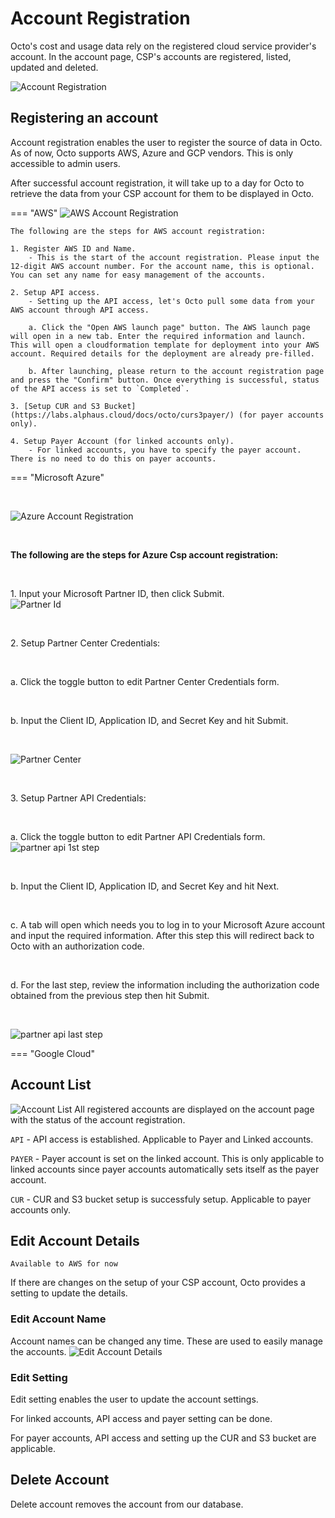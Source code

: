 # Account Registration
Octo's cost and usage data rely on the registered cloud service provider's account. In the account page, CSP's accounts are registered, listed, updated and deleted.

![Account Registration](https://lh3.googleusercontent.com/drive-viewer/AEYmBYTLM5YNrA_zbqxqIVvZ1tjs4wZB-MERQiUAI7sKPqxWAuHBChlD3YnxMAbbQMlEBZAM8JPvZaYmQqU6ja1UNMIjYDlcpg=s1600)

## Registering an account
Account registration enables the user to register the source of data in Octo. As of now, Octo supports AWS, Azure and GCP vendors. This is only accessible to admin users.

After successful account registration, it will take up to a day for Octo to retrieve the data from your CSP account for them to be displayed in Octo.


=== "AWS"
    ![AWS Account Registration](https://lh3.googleusercontent.com/drive-viewer/AEYmBYT1LhwmtZZBayUETNbqFOowbNMytIljtocEpHFZGeBqZf1mElpOV9Xwl4zMbKZxdTRudRMcS7vKlkLJUNmSjiTTUBl8yg=s2560)
    
    The following are the steps for AWS account registration:
    
    1. Register AWS ID and Name.
        - This is the start of the account registration. Please input the 12-digit AWS account number. For the account name, this is optional. You can set any name for easy management of the accounts.
    
    2. Setup API access.
        - Setting up the API access, let's Octo pull some data from your AWS account through API access. 

        a. Click the "Open AWS launch page" button. The AWS launch page will open in a new tab. Enter the required information and launch. This will open a cloudformation template for deployment into your AWS account. Required details for the deployment are already pre-filled.

        b. After launching, please return to the account registration page and press the "Confirm" button. Once everything is successful, status of the API access is set to `Completed`.
    
    3. [Setup CUR and S3 Bucket](https://labs.alphaus.cloud/docs/octo/curs3payer/) (for payer accounts only).
    
    4. Setup Payer Account (for linked accounts only).
        - For linked accounts, you have to specify the payer account. There is no need to do this on payer accounts.


=== "Microsoft Azure"  
    <p>&nbsp;</p>
    ![Azure Account Registration](https://lh3.googleusercontent.com/fife/AGXqzDlaEPU40RTOAIm3zoDyfyEKNlwTPxhDSkJMlKJRZlM-q8I57ni710BHfxvpwrZ6-o3poT-16sLTdV9TMXXpv5V4E-VxoP4T5NiCECAlUFVRropPVM52t-IkogUR73I3SuIBLAjZhKogL-DzwaU_i95fZI-lyZpKS_SJRSzgZg8nqEtegOziLvE33mSuYw6mxgDX08XypfLUbrRHKbxSzgTAWekqkjcNPT8d9B915Hrg6CchgS-vF1ZH7w9wQ1gC0FbMIYFdRXW29s7uY_ysEveP7K4hEXCF5ph35TijuIN8QtCSWzQARn9bck4gbbhvLEFQwR_vdm409kTZz9da-Fl7go967jvNZqVR_FLZUw63YRDJKH84Atn7Oaw4o2ngcP0lZOg2_-AfucbtOQmptuvDKqwjIjURlzTEAL-UQZTtNvZqOMo3cv_-16HAB2Ht86nObjuZr1JndY0Rhip0UfC-9L9EDxNhxSNdEXK0e0O58RJaV5HpQIG7CNKEQv1kJ1w5TYbqclUA7JEzqI5GU7JrvaGUWISg-IA36EeLpsvPQ7_1BiG3aDPt5yPN7D-M1hQCgY617KGlJ07mRlsvdWaYXmGEkBcHbpWwjDT3tI0BsEYecY_AE-NhciwLAq5dcWphqQSZqrS-QsFQPIXWiHCBI8-NJWiOYfezdQJ_1HpIQ-puTT-pvtrQu5x2q0VqQjZ7-kdfSmaKhnriI_BFqbzlyEh30m7I1-b95wOf3S75LY3Z8yg0bzy37FURN8qLWksKuKPBJnokGcqhFWiro6ag3vnmSLugmxFqlZv7KRe16yZ-ATaOocF3X-A7-XDlPgdtv8g5c7s6YZ8uWQHGbLui9dnWKV1uoC90i7CpBVnQ3y0i2SG205MYJI330Tp7Hb3TJsZ0GjFR_RACq76VA7a6xEzcRnN2Od7b5qD42oUUqrcB1xx-x8utKBlXeRd25ERYZ3A4Qyhq1PvtmGlM2HsqHzd8Nby-CG4sCet6197T0QJeKFYq0H1kOQaVX-KKeDnnUpgNgwXyrYXk_mKP-SzaP47EHkXxDqkFl-pB4XfESE2vHZbkdUqcWiue9pJJgLG7t6-ptm0zgOElLnDdvJj4YzFnPQ1joqodJEeb6a8GdAWX-71mqPyQ3JfVIs1XFB8ELiShCRoTgD9cAFhIayJWsRrSulN6tuYWc7sXuTvqac4qt7-h6mLa2acN8zNr2z0v9wBKuAobNeLDevLXb4t9WYYFiBX5AX6kyNYDu6oNGkDfOqHK9jGwxCHP0-hnNIXriCk_9joB1GLZ7NqsX4Fbw8IwhW7ZPNMLopBfPw_8-1epP5UyEE9so58eBhX5raeuekUcbRQsXJxcBaq7QOlMisOKVs5e4MqqQBvsO7YwpSah3NxZDuIfvEC3mkJmI-Xj8qukA6rLZW_Op66IchYXAC86fhXJbPtrEFFKCKEjZ-61U8urMEiXPTS02pvN5oJxBTtoBQJYd9ilf59bLMCgbDCfHGO6XaeS6A2zjVFSHPhBiben3QhotkaOOVrmrBORDSjSSRyMzVQ=w1870-h959)
    <p>&nbsp;</p>
    <b>The following are the steps for Azure Csp account registration:</b>
    <p>&nbsp;</p>
    1. Input your Microsoft Partner ID, then click Submit.\
    ![Partner Id](https://lh3.googleusercontent.com/fife/AGXqzDlYOT6I8knCl8UPOZ7vpvsAsVXwnsRdkDVEcYeLaHhxMoVNWzAKmRMDB3rXT-n_ECJ7VgvBXQVuzkR4vzZOZHVAVJ-P6Rt7S8L17ePifku7qW5_SavgWQCRIjjKwPNn2l2TDdlVq3MLl4oXdagr-Xd3V5IQfuaC37IvUEH1vOFEl5nLCOlFIuAszJVYTn1g4jH7_2khG5tSlkcknwRil0vwsz5ylN3jrVgkbdUEPxfkYTLkgGeVqZ3dCUxFGWX2BXGrf4YNeAStORFb7Cw4Aqa3SNnuArs0OqZ7P150209KfENbdE38jObXGn9YchjI5C5C4ZgipBklR97TzBYsDKZfnqw_tGQaDAlB_7iJosq7tiXvw8FeWDSkt-p0R0_AtYnJkVf5I6sgLq01ebBJN4xx4-iMs0Q0cAdCwDkP6llQv1-wVKdjdXJ82xGU1L_94wgj5noT-DwDwXl5Yvc09qiV10KiNZqo3xvGC9Z4dOtH6Jd8ce1CTf2LvRR4TfoPFPBwDAGMNy3cktf-QMK86yJKAdH1FPZY0eGiRSAuxTL_ojfqxwDNUCIDtsBc1a-MlDZYhVepnb_Z_9x6Yi43A8rRykPmFnfVoJsLdLq5e5tmQ-V1RoQWWXaAebD30dBzgfTENYK39Lg0umLkCWqRYNdy7ulIhdCbcaBz6IL8yBv8YP5Uk_zht0fQjvUIDBk7DGYawz443WxeV1xRrXaYClTqXJHTaaApKIrO-58Rh8tF4xR2Iq0wQFWiP6cjA-esgpSAiaJzrGp8KmtgSF40oKTPmRc4eF2SzchzxQOK8g5o10LFThlyK48NlqQxp86uxiY2vVH8ah_b-rHYvlxhjNvKPaaBACVdntwCkD3Cx6MS8AmTXqm_DUGrfgrK5cWpezE7W216255-bTuRnkBV7WppdrfWew0pNqfDfYZQc04p5raMQLw1KAuDoLGHOk02Vapx9fFBAtD5HqyYg5Ai6k_0k6rkbaKHAxhQtgbRhFQiTeqxjPY0ea5MN1v-kXiA1rNcqdW1T9TASHOeriBC-d0heLLvFjxEHcHXXBaYG8CqxpQuu9Vd0l7EipsBcjfcBgOQmPoD-ehZtj8XHSClJ0HGl_vuq_9F-wAzhdQZLkSMYptuRY3a47jk8QfXqYMTz19qGu3Umf7rHgFXWTp5w-lqiwQM2ozdLf1fDauW2SMIrei2GtJ26Luv7t02U0akiuHdkG_x0Bp6uvHptAhPTimqDbZe7CA2oQgiqCFzUU_EvXj7gdA6axlDFAiqvTblVuXNp8gUTgMFyfmpnoaoEQQDc08PriJYVpV3R91Yup-woYqm6gulLhhTRpkMM_EQGZ3ODlcR8b9N6KLMUVaqisw9umR6bu4T47O6-hZ3MfzP_nRLPfv3U1YnzgRRYvWX8kcgOC6qJaO6wvGfz91LMxmQ7dZynUoWt5KqYBIWMlbnZI99Vk529kDf-yR67bqvgWuROeYob0W68H9ZFFokmEizDevSWk6sLfLKQdS_qt4yPl1ky5SWu3epn-j3JnkPkOyqrXb5J0jmZGw=w1315-h959)
    <p>&nbsp;</p>
    2. Setup Partner Center Credentials:
        <p>&nbsp;</p>
        a. Click the toggle button to edit Partner Center Credentials form.
        <p>&nbsp;</p>
        b. Input the Client ID, Application ID, and Secret Key and hit Submit.
            <p>&nbsp;</p>
            ![Partner Center](https://lh3.googleusercontent.com/fife/AGXqzDnNgTo-de55bHAR1A2Y3PEbAFVaZPMspQrIUCqejZ7cgcpsdu5tcoArXkZzg245OWq3e_6mG1-zhyAxNTyvEm2hlKEXKVT8SyQOfoI952yDCM-347Z54rcfSc0z0Ot3HxtQ5xP7Z-X1axKEMWUN9nAHRCTmRjmhxEV6KhHJRd7reNOuiADgrKG_YKajruhyLnU1Ejfnf0bQcsqgbCSnM_rUpd6D5vg3vdIYioTsbsjQntWvUsO0-UiXN0-QCNPBAxDF_xh6LuWny1zSqRpZoJqrwZ4o67xFwFS7pAULa77j1SZke5I4yPpDMSULoyPlAGdyOCUanOQzEA5zlSjc3k2HtUo1TxF_ENZuKAJcNvsNuzKANteYXR7Bq-OwvHMHxPENbuHepdiHEr67Qim3S2pjxczwUgN93ZIcpYJ1OZp8HJH7h9XFuJnaJNBqHiz7N5HbcPamNknjt37NAvfgwR78xJngD4AwTgKKgCOejm1EEEQkv2RO28PNyAgzkOgOn_zfBkuF3BGA5fYMOq4hxdFwuVsm8lcmBiqa_PkcdMJKZ3mn9m2ZogSiHDGt8vmopCXolFnENHTbKjAk9jOpcpgKYp1FudpTIPO-tlk8uKKFK-iSbMy3uoP6gVmjCiDa1IyBSIdPISCAiXN0TDMrldZ5QGDwNF-YzL3uMvInNUs1ReLdYkeorhjDxJd32NZa6iXELogIN8gYCkbLxsCcVmi7V6W-RdI8aHDPRdi9i10nWBh8TfJPJEbJVc_9VeRy-grVv0dWfWUi7WMUsAfe9QfGnQ2cmcUK1K575ecRZ2tq681te199e9_1ysY6Bdi04AirYxREbNJZ_p6OH6uOA0LVU5NdcJ66QsuJy71AQJldteJQwDXCE1KT_5e33eYi982fNOQkrkMb3SP60qLxzHWy-HHsbnvEGjzSDZV8NibuzAHi6LocNZLoJfbiWAT2Uz0Ms54kn_nbUFLMeTylPmdt07GYVNABjnABFyigAchJjUfwMEvPlVozeRgsoopt3SAFryCaE3jAD_bayvMiBIFZgC-S3VfJ0PdCxGb4PmUurdr0F8szUXJv2hRWKbgMGtoPPTKTIW9IyoUudEjYICuNkE1KaYMa9TDs492y86q6dsv3T8VEju9Bb4JsVCRXg2M_0jvCIHJuOmWBpwCqKhq2VjzLg1JzybSz9GyeeDXTdBFiehjJDHUJ-szw-FpopvVudth7cb-SjvKqq9oD7DgIkeKNF3zUT5IlF1VXdQ7hi2ChUqDGQARPQIWihFQsIaJLKN2SyfkN9Y-FFsMzgE1hDfsXwGlcZfWZNjUOkk4iKChG70KCGmIyji0cM061keFkREeMmWXXa_ZT4_ukEW1sSN9vz0d7FRCXF3POnTXJ3GEfcbvR4BsrpB8jKF_GhXLyF2P1HK4w3OnQxV-v1rquwrimvRuuVGcnP1TiifC5Cqgzg7aVI_HKpmyRQA0sUNKQyFKy38Up8apPdwOU60pkk0Sg3dekdDeDcyVoRJiob718hjFGMmriSSQLz94OKS7CMB5Q-vr_-8k=w1315-h959)
        <p>&nbsp;</p>
    3. Setup Partner API Credentials:
            <p>&nbsp;</p>
        a. Click the toggle button to edit Partner API Credentials form.
            ![partner api 1st step](https://lh3.googleusercontent.com/fife/AGXqzDl13yjW7Qhf0I5EC16YYLIAyQOzRPO1enO6Sldfkl1I2ZzAKUphX78kxjsrZ68XcCvkozpqvWBabpjLn25578EbFl01wq2m2oJSNG-96EEOcanHg4Y-XrtjwzopvQu7tiSQaU7v5CuI4Gke6lf4piXxQsYGuHTCQ7HC5vCia-1dn2C--lrkvJyl7fvTutNfHJBQoXNwjQYyvhTbzHYV5EnyvspoPTNyQ6_HWWy9I1Kx7eRBqWnqdGgZ5a503bgMfp770GCARjbIYHi7dX-duqFaKN802pzGfuIJwViUAEEHJh74WKDsGPaN5uoZQvKBPFq-3EXH31lFUYFe1-Zhto9imBiv7FxD_JqnrEGQq_Ee0CNkcxgxrj8RWNTDdRP1ni6oL997mo2AsRZEXHE8s1chSWT0Pj6HTSL3kBHnS1Ax2PfxWaUOmd8bIs4Q2M8UxNhRiTFb__ZoUj4zt7TeML3RDJfB9zVj4akh14AhfYsc5qPyt9lriDP8NqkOmg7zg6g8sUf3ns3mAQA0Vleo6GXiVzozr3NJX9lz6oBLWoWm-ocXJ_oSFwPL-j-gicHflCeDjxCuNRF6t4jw8LuXtE1qthOjfDlSY3cfBrhUQeYZvrpshboFWrRxSQhVckv9e02FwQhe3tO5_mHMN0GMdvUQtaKnD8uNhBEkRiAgYxRt0CINvx197v12mseZ40XgEafsoWl5K3r_2EFBgF8LZMG9uxsYm9ncHNgCZuytigIVrKt8MlG4hKJmKMsyLVtLcGz4W5k0j61_Z3qvn3O4nxLYcehHTY18wIpnURn5gXTZA_dW0dYjztDnShuGQQzptw6FS86IYknzUsTrY0OzuZFsG7iQ_TwwMsLSgAuypw6m-ht-7pNZa4lAdy1xnwDi3Ciw6H53bm5Ix-kbROhCS4M-qwiNdEW2Tnec19JHf8aqSPC8nLqQtqQVfeEnit47XJ7132Y_3xy1KBR_POXODkJWjAgmLbRADFn1phEWOvrcsQCRABIvakzkIi-Aw4WJqpFer_ZnhfkgY57jLEkdtK9EsV-zeWOhgMgt8e06xvL-Pcgntsib0iLPP77NofraNYC3gfJTNENCWMb3-KswkCUN4o1UVxGSK6J-ZDaOZnrhq12jiKnfYGrlYPBfvARftAJC2Lrfi5xfhSyoaFQnNWcYYKVbAKQEeKRgbWOQhJbysRyQg2f46ZWoAs5UXoXcALNZfBQg3B8JKHarWt5SdHN7irwryn6IAqfrGBbIIWG04MGQ7Ikuuj2KRDMToCO282XcuGVpbcQ5eaxLZM8BrnIIjj0TU18gSpwrzD6bku4JntW0h9ZFIkHDiqpcdwV_n_C2VQ5M8sDZ3WsJSYLQRMSXL2riAA6rgExuhE7hmCU-epkchPqrfZe_gcjv1rmc9Ug-YdReC2yyByC2jD9k1suxUU3qNZb1LQJGLqSw4DlQXhCeukxd2pYK33IDdXQiDMoD966U6r2PgHekYcYA9x00nqtYIqNY30biFvN1f0mklkxeEGzmoYreviVMA1W07ywN8jQKdyA7zlA=w1870-h959)
            <p>&nbsp;</p>
        b. Input the Client ID, Application ID, and Secret Key and hit Next.
            <p>&nbsp;</p>
        c. A tab will open which needs you to log in to your Microsoft Azure account and input the required information. After this step this will redirect back to Octo with an authorization code.
            <p>&nbsp;</p>
        d. For the last step, review the information including the authorization code obtained from the previous step then hit Submit.
            <p>&nbsp;</p>
            ![partner api last step](https://lh3.googleusercontent.com/fife/AGXqzDnCFFhjXw0_88U14caSxX3LWSELh5zXhS0KUkevE2AucdeLRhEjI1EhCHorBbfOlj066Q67e_-Pu82ZxWTr77ibrYTJ20Iy44uKXoPhQ_6vbr9K6BAcJFjoKxAMjc8O_ZfF8Yehjzr20hbLppkZd2RuVF7x01C6i9EX5KHurwg3ZXFsdrVACqwX5d8UyUxxYvbqkil3WqD7HTEz-VongsKSunsQaymctI3teyK04wA3opKE3UVavFmEWQU0O8P5S9hpf3vCZbhbgsv7vG5M6-w8h6inZpyGq6VQpIiEez6OZ6R5uzJysCuLUf46rykkmAPWGHSAVI5omIVPC6zxLLCw4cKOP-n4Fb0kQ6s-ZaH6ZyLZiGqGZj8Zr5323vcrl2g82D23Qq7AvbxxCwuUwKUx_ZvVrUm_8zpaTYXsDNriMcl74pd1rbJmfd-niWVmHFJTfazYHX7pI7TIBd3zuK9XSJIWcqB6j4NbrSQFfLDPCCiMKeRnXFc-qoxLDIPRdKvSNHSrZ276ieJAj8sFRe9vwAnEuPCYMMZJrijlvcWFA9emUW--PcWJujfnTOC9tsGd4PPNP4xvHrOTbOb6euW81s2soE0YBhQlMlZTVXdnkNJaw01Fx82vwfxhit5PJlGrCSJgK3Y4h4yiVSagedmQxiOQLabWaaSA51ZQU1BCatHahKUZoEbYTRZVDkNBJd0ELk75yS6yFWjDPkltk5vdJmhJQe-ErT1A7LCoE3NJBiUmKQQ7AkMhahX8jipMIKVc2HdntA0DgfmLdxRHfMPdfe-OUkXBa_92wGPZms_RyEZrwBi55LFXDBUT8koly2UwflWwNWqGXYKmP1xrnubf0kltIepebQVg7xBloUKe0r_MjBcOO4c3gZiFoEZLUigV1QemTo-9rXMobyY0v1pOKX9t4V_n2WCiqs5GsUBxH7y9DuJuGBB74bMDSknGBAkKxlNoj_ykYa4DMy_Wz1isZl53nPGNGiYq0xq3seq61nJYapw31iFehG1rCk61W-SSgOJrG24P17v9q8y0BgpNFhXepoa3tlk_WRMp5sTeCW3qtJIpHOPCs4RIp_lNdc7Et6wUNpsMagrFPQJM7szNmmlmWK-cjFsCtDZ2QFPEZIfdw7lHLtKn05wfxpLG68E5u2a09RWGveaBKrbZk8TZKiPjIbhfdiqbGI56dXyTfWeK8TwPuQaPQStBI6XAUxGjSn2olkLCUz5zFLtKezwbOT9sWS2hwIRcvzolbIHCAtSe66iXggbONCtH9gRM0otmFURdwKJPeo9Su-7V-8JfXIXl2BE-EE85YyRfptb78LHuLuZXKYICf_CMdDeX1oIkgc3cWFQSiNCtDLJ6n53B0GArIDQ54H5rX6GFVXEo8nx8N4bSxDt6ljRX-bLbvm-BVTumKBea_143ve9pfXKSnai_jV4TZM6XtoyzDrE2Q0Z3JE2si7zdo78wJYcFLoZfkLAOEJd5GWwENQXozInSt1j4mKdwrkB7kdoQDax6frg_QTXJwCChNiwmyJxzj2W6ken9mRfGvQU=w1315-h959)
    

=== "Google Cloud"

## Account List
![Account List](https://lh3.googleusercontent.com/drive-viewer/AEYmBYT1IPm3XU8t6urabmxI792E76HsWDIo-lM8mXELdxwAsAtKrRGRKiBNFIz2fvqYbFRV4BKg-iLccEGBB4_S5VFyBR6Ilg=s1600)
All registered accounts are displayed on the account page with the status of the account registration.

`API` - API access is established. Applicable to Payer and Linked accounts.

`PAYER` - Payer account is set on the linked account. This is only applicable to linked accounts since payer accounts automatically sets itself as the payer account.

`CUR` - CUR and S3 bucket setup is successfuly setup. Applicable to payer accounts only.

## Edit Account Details
```
Available to AWS for now
```
If there are changes on the setup of your CSP account, Octo provides a setting to update the details. 

### Edit Account Name
Account names can be changed any time. These are used to easily manage the accounts. 
![Edit Account Details](https://lh3.googleusercontent.com/drive-viewer/AEYmBYS6b3Vvxi-u6M4Dv5cnLL_9pYU9VGz-NnDrDoOvnZG3gTsxEYHl1nAUDxvZHbrXz4Y4-5yuSW-qaLQCTzzl_7NvfqFLVw=s1600)

### Edit Setting
Edit setting enables the user to update the account settings. 

For linked accounts, API access and payer setting can be done.

For payer accounts, API access and setting up the CUR and S3 bucket are applicable.

## Delete Account
Delete account removes the account from our database.